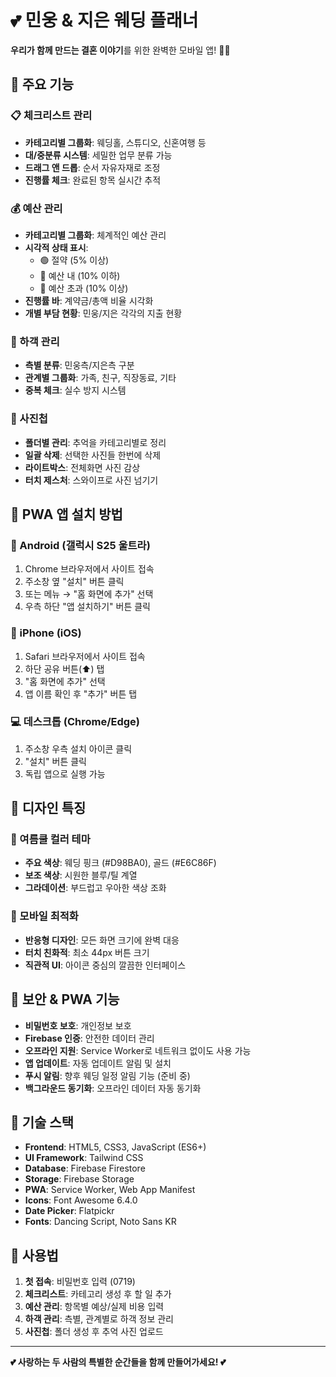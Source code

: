 # 💕 민웅 & 지은 웨딩 플래너

**우리가 함께 만드는 결혼 이야기**를 위한 완벽한 모바일 앱! 📱✨

## 🌟 주요 기능

### 📋 체크리스트 관리
- **카테고리별 그룹화**: 웨딩홀, 스튜디오, 신혼여행 등
- **대/중분류 시스템**: 세밀한 업무 분류 가능
- **드래그 앤 드롭**: 순서 자유자재로 조정
- **진행률 체크**: 완료된 항목 실시간 추적

### 💰 예산 관리
- **카테고리별 그룹화**: 체계적인 예산 관리
- **시각적 상태 표시**: 
  - 🟢 절약 (5% 이상)
  - 🔵 예산 내 (10% 이하)
  - 🔴 예산 초과 (10% 이상)
- **진행률 바**: 계약금/총액 비율 시각화
- **개별 부담 현황**: 민웅/지은 각각의 지출 현황

### 👥 하객 관리
- **측별 분류**: 민웅측/지은측 구분
- **관계별 그룹화**: 가족, 친구, 직장동료, 기타
- **중복 체크**: 실수 방지 시스템

### 📸 사진첩
- **폴더별 관리**: 추억을 카테고리별로 정리
- **일괄 삭제**: 선택한 사진들 한번에 삭제
- **라이트박스**: 전체화면 사진 감상
- **터치 제스처**: 스와이프로 사진 넘기기

## 📱 PWA 앱 설치 방법

### 🤖 Android (갤럭시 S25 울트라)
1. Chrome 브라우저에서 사이트 접속
2. 주소창 옆 "설치" 버튼 클릭
3. 또는 메뉴 → "홈 화면에 추가" 선택
4. 우측 하단 "앱 설치하기" 버튼 클릭

### 🍎 iPhone (iOS)
1. Safari 브라우저에서 사이트 접속
2. 하단 공유 버튼(⬆️) 탭
3. "홈 화면에 추가" 선택
4. 앱 이름 확인 후 "추가" 버튼 탭

### 💻 데스크톱 (Chrome/Edge)
1. 주소창 우측 설치 아이콘 클릭
2. "설치" 버튼 클릭
3. 독립 앱으로 실행 가능

## 🎨 디자인 특징

### 🌊 여름쿨 컬러 테마
- **주요 색상**: 웨딩 핑크 (#D98BA0), 골드 (#E6C86F)
- **보조 색상**: 시원한 블루/틸 계열
- **그라데이션**: 부드럽고 우아한 색상 조화

### 📱 모바일 최적화
- **반응형 디자인**: 모든 화면 크기에 완벽 대응
- **터치 친화적**: 최소 44px 버튼 크기
- **직관적 UI**: 아이콘 중심의 깔끔한 인터페이스

## 🔐 보안 & PWA 기능

- **비밀번호 보호**: 개인정보 보호
- **Firebase 인증**: 안전한 데이터 관리
- **오프라인 지원**: Service Worker로 네트워크 없이도 사용 가능
- **앱 업데이트**: 자동 업데이트 알림 및 설치
- **푸시 알림**: 향후 웨딩 일정 알림 기능 (준비 중)
- **백그라운드 동기화**: 오프라인 데이터 자동 동기화

## 🚀 기술 스택

- **Frontend**: HTML5, CSS3, JavaScript (ES6+)
- **UI Framework**: Tailwind CSS
- **Database**: Firebase Firestore
- **Storage**: Firebase Storage
- **PWA**: Service Worker, Web App Manifest
- **Icons**: Font Awesome 6.4.0
- **Date Picker**: Flatpickr
- **Fonts**: Dancing Script, Noto Sans KR

## 💝 사용법

1. **첫 접속**: 비밀번호 입력 (0719)
2. **체크리스트**: 카테고리 생성 후 할 일 추가
3. **예산 관리**: 항목별 예상/실제 비용 입력
4. **하객 관리**: 측별, 관계별로 하객 정보 관리
5. **사진첩**: 폴더 생성 후 추억 사진 업로드

---

**💕 사랑하는 두 사람의 특별한 순간들을 함께 만들어가세요! 💕**

